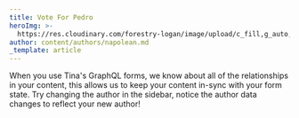 ```yaml
---
title: Vote For Pedro
heroImg: >-
  https://res.cloudinary.com/forestry-logan/image/upload/c_fill,g_auto,h_56,w_56/r1ciwtidz6hlbrpxiykn
author: content/authors/napolean.md
_template: article
---
```


When you use Tina's GraphQL forms, we know about all of the relationships in your content, this allows us to keep your content in-sync with your form state. Try changing the author in the sidebar, notice the author data changes to reflect your new author!
